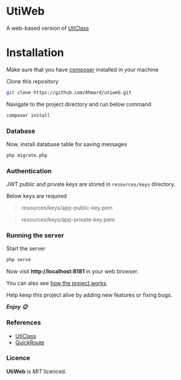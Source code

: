 # UtiWeb
A web-based version of [UtiClass](http://github.com/Ahmard/uticlass)

# Installation
Make sure that you have [composer](https://getcomposer.org) installed in your machine

Clone this repository
```bash
git clone https://github.com/Ahmard/utiweb.git
```
Navigate to the project directory and run below command
```bash
composer install
```

### Database
Now, install database table for saving messages
```bash
php migrate.php
```

### Authentication
JWT public and private keys are stored in `resources/keys` directory.

Below keys are required
> resources/keys/app-public-key.pem

> resources/keys/app-private-key.pem

### Running the server
Start the server
```bash
php serve
```

Now visit **http://localhost:8181** in your web browser.

You can also see [how the project works](HOW_IT_WORKS.md).

Help keep this project alive by adding new features or fixing bugs.

**_Enjoy 😉_**

### References
- [UtiClass](http://github.com/Ahmard/uticlass)
- [QuickRoute](https://github.com/Ahmard/quick-route)

### Licence
**UtiWeb** is _MIT_ licenced.
